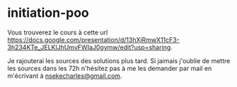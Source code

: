 # initiation-poo



Vous trouverez le cours à cette url https://docs.google.com/presentation/d/13hXjRmwX11cF3-3h234KTe_JELKlJhUmvFWIaJ0gymw/edit?usp=sharing.


Je rajouterai les sources des solutions plus tard. Si jaimais j'oublie de mettre les sources dans les 72h n'hésitez pas à me les demander par mail en m'écrivant à nsekecharles@gmail.com.

